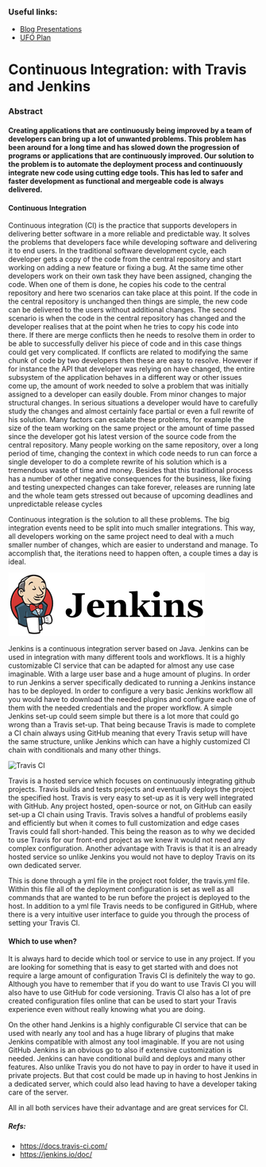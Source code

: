 ### Useful links:
* [Blog Presentations](https://docs.google.com/spreadsheets/d/1n97YK_4i60fye4hHfsfY9Ugm_-m1qdWhmIumGjdJwVk/edit#gid=0)
* [UFO Plan](https://datsoftlyngby.github.io/soft2017fall/UFO_plan.html)

# Continuous Integration: with Travis and Jenkins

### Abstract

#### Creating applications that are continuously being improved by a team of developers can bring up a lot of unwanted problems. This problem has been around for a long time and has slowed down the progression of programs or applications that are continuously improved. Our solution to the problem is to automate the deployment process and continuously integrate new code using cutting edge tools. This has led to safer and faster development as functional and mergeable code is always delivered.

#### Continuous Integration

Continuous integration (CI) is the practice that supports developers in delivering better software in a more reliable and predictable way. It solves the problems that developers face while developing software and delivering it to end users.
In the traditional software development cycle, each developer gets a copy of the code from the central repository and start working on adding a new feature or fixing a bug. At the same time other developers work on their own task they have been assigned, changing the code. When one of them is done, he copies his code to the central repository and here two scenarios can take place at this point. If the code in the central repository is unchanged then things are simple, the new code can be delivered to the users without additional changes. The second scenario is when the code in the central repository has changed and the developer realises that at the point when he tries to copy his code into there. If there are merge conflicts then he needs to resolve them in order to be able to successfully deliver his piece of code and in this case things could get very complicated. If conflicts are related to modifying the same chunk of code by two developers then these are easy to resolve. However if for instance the API that developer was relying on have changed, the entire subsystem of the application behaves in a different way or other issues come up, the amount of work needed to solve a problem that was initially assigned to a developer can easily double. From minor changes to major structural changes. In serious situations a developer would have to carefully study the changes and almost certainly face partial or even a full rewrite of his solution. Many factors can escalate these problems, for example the size of the team working on the same project or the amount of time passed since the developer got his latest version of the source code from the central repository. Many people working on the same repository, over a long period of time, changing the context in which code needs to run can force a single developer to do a complete rewrite of his solution which is a tremendous waste of time and money. Besides that this traditional process has a number of other negative consequences for the business, like fixing and testing unexpected changes can take forever, releases are running late and the whole team gets stressed out because of upcoming deadlines and unpredictable release cycles

Continuous integration is the solution to all these problems. The big integration events need to be split into much smaller integrations. This way, all developers working on the same project need to deal with a much smaller number of changes, which are easier to understand and manage. To accomplish that, the iterations need to happen often, a couple times a day is ideal.

![Jenkins](https://github.com/Koziar/ufo/blob/master/jenkins.png)

Jenkins is a continuous integration server based on Java. Jenkins can be used in integration with many different tools and workflows. It is a highly customizable CI service that can be adapted for almost any use case imaginable. With a large user base and a huge amount of plugins. In order to run Jenkins a server specifically dedicated to running a Jenkins instance has to be deployed. In order to configure a very basic Jenkins workflow all you would have to download the needed plugins and configure each one of them with the needed credentials and the proper workflow. A simple Jenkins set-up could seem simple but there is a lot more that could go wrong than a Travis set-up. That being because Travis is made to complete a CI chain always using GitHub meaning that every Travis setup will have the same structure, unlike Jenkins which can have a highly customized CI chain with conditionals and many other things.

![Travis CI](https://workablehr.s3.amazonaws.com/uploads/account/logo/11901/large_Mascot-fullcolor-png.png)

Travis is a hosted service which focuses on continuously integrating github projects. Travis builds and tests projects and eventually deploys the project the specified host. Travis is very easy to set-up as it is very well integrated with GitHub. Any project hosted, open-source or not, on GitHub can easily set-up a CI chain using Travis. Travis solves a handful of problems easily and efficiently but when it comes to full customization and edge cases Travis could fall short-handed. This being the reason as to why we decided to use Travis for our front-end project as we knew it would not need any complex configuration. Another advantage with Travis is that it is an already hosted service so unlike Jenkins you would not have to deploy Travis on its own dedicated server.

This is done through a yml file in the project root folder, the travis.yml file. Within this file all of the deployment configuration is set as well as all commands that are wanted to be run before the project is deployed to the host. In addition to a yml file Travis needs to be configured in GitHub, where there is a very intuitive user interface to guide you through the process of setting your Travis CI.


#### Which to use when?

It is always hard to decide which tool or service to use in any project. If you are looking for something that is easy to get started with and does not require a large amount of configuration Travis CI is definitely the way to go. Although you have to remember that if you do want to use Travis CI you will also have to use GitHub for code versioning. Travis CI also has a lot of pre created configuration files online that can be used to start your Travis experience even without really knowing what you are doing. 

On the other hand Jenkins is a highly configurable CI service that can be used with nearly any tool and has a huge library of plugins that make Jenkins compatible with almost any tool imaginable. If you are not using GitHub Jenkins is an obvious go to also if extensive customization is needed. Jenkins can have conditional build and deploys and many other features. Also unlike Travis you do not have to pay in order to have it used in private projects. But that cost could be made up in having to host Jenkins in a dedicated server, which could also lead having to have a developer taking care of the server.

All in all both services have their advantage and are great services for CI.

##### Refs:
* https://docs.travis-ci.com/
* https://jenkins.io/doc/
